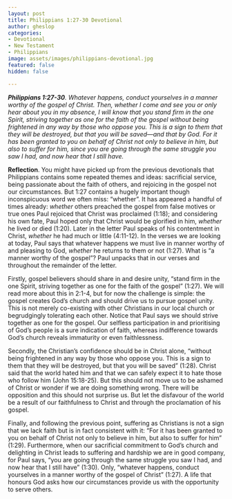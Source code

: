 ```yaml
---
layout: post
title: Philippians 1:27-30 Devotional
author: gheslop
categories:
- Devotional
- New Testament
- Philippians
image: assets/images/philippians-devotional.jpg
featured: false
hidden: false

---
```

**_Philippians 1:27-30_**_. Whatever happens, conduct yourselves in a manner worthy of the gospel of Christ. Then, whether I come and see you or only hear about you in my absence, I will know that you stand firm in the one Spirit, striving together as one for the faith of the gospel without being frightened in any way by those who oppose you. This is a sign to them that they will be destroyed, but that you will be saved—and that by God. For it has been granted to you on behalf of Christ not only to believe in him, but also to suffer for him, since you are going through the same struggle you saw I had, and now hear that I still have._

**Reflection**. You might have picked up from the previous devotionals that Philippians contains some repeated themes and ideas: sacrificial service, being passionate about the faith of others, and rejoicing in the gospel not our circumstances. But 1:27 contains a hugely important though inconspicuous word we often miss: “whether”. It has appeared a handful of times already: _whether_ others preached the gospel from false motives or true ones Paul rejoiced that Christ was proclaimed (1:18); and considering his own fate, Paul hoped only that Christ would be glorified in him, _whether_ he lived or died (1:20). Later in the letter Paul speaks of his contentment in Christ, _whether_ he had much or little (4:11-12). In the verses we are looking at today, Paul says that whatever happens we must live in manner worthy of and pleasing to God, _whether_ he returns to them or not (1:27). What is “a manner worthy of the gospel”? Paul unpacks that in our verses and throughout the remainder of the letter.

Firstly, gospel believers should share in and desire unity, “stand firm in the one Spirit, striving together as one for the faith of the gospel” (1:27). We will read more about this in 2:1-4, but for now the challenge is simple: the gospel creates God’s church and should drive us to pursue gospel unity. This is not merely co-existing with other Christians in our local church or begrudgingly tolerating each other. Notice that Paul says we should strive together as one for the gospel. Our selfless participation in and prioritising of God’s people is a sure indication of faith, whereas indifference towards God’s church reveals immaturity or even faithlessness.

Secondly, the Christian’s confidence should be in Christ alone, “without being frightened in any way by those who oppose you. This is a sign to them that they will be destroyed, but that you will be saved” (1:28). Christ said that the world hated him and that we can safely expect it to hate those who follow him (John 15:18-25). But this should not move us to be ashamed of Christ or wonder if we are doing something wrong. There will be opposition and this should not surprise us. But let the disfavour of the world be a result of our faithfulness to Christ and through the proclamation of his gospel.

Finally, and following the previous point, suffering as Christians is not a sign that we lack faith but is in fact consistent with it: “For it has been granted to you on behalf of Christ not only to believe in him, but also to suffer for him” (1:29). Furthermore, when our sacrificial commitment to God’s church and delighting in Christ leads to suffering and hardship we are in good company, for Paul says, “you are going through the same struggle you saw I had, and now hear that I still have” (1:30). Only, “whatever happens, conduct yourselves in a manner worthy of the gospel of Christ” (1:27). A life that honours God asks how our circumstances provide us with the opportunity to serve others.